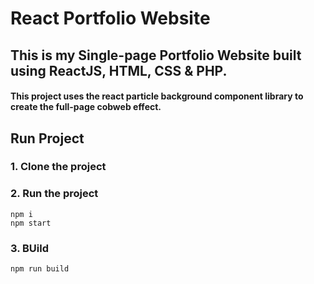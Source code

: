 # React Portfolio Website

## This is my Single-page Portfolio Website built using ReactJS, HTML, CSS & PHP.


#### This project uses the react particle background component library to create the full-page cobweb effect.

## Run Project
### 1. Clone the project

### 2. Run the project
```shell
npm i
npm start
```

### 3. BUild
```shell
npm run build
```
